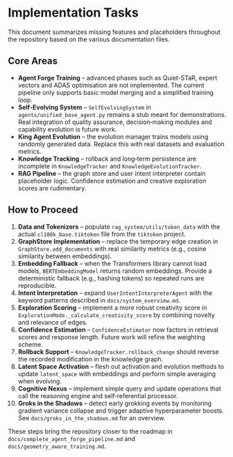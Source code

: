 # Implementation Tasks

This document summarizes missing features and placeholders throughout the
repository based on the various documentation files.

## Core Areas
- **Agent Forge Training** – advanced phases such as Quiet-STaR, expert vectors
  and ADAS optimisation are not implemented.  The current pipeline only supports
  basic model merging and a simplified training loop.
- **Self‑Evolving System** – `SelfEvolvingSystem` in `agents/unified_base_agent.py`
  remains a stub meant for demonstrations.  Real integration of quality
  assurance, decision‑making modules and capability evolution is future work.
- **King Agent Evolution** – the evolution manager trains models using randomly
  generated data.  Replace this with real datasets and evaluation metrics.
- **Knowledge Tracking** – rollback and long‑term persistence are incomplete in
  `KnowledgeTracker` and `KnowledgeEvolutionTracker`.
- **RAG Pipeline** – the graph store and user intent interpreter contain
  placeholder logic.  Confidence estimation and creative exploration scores are
  rudimentary.

## How to Proceed
1. **Data and Tokenizers** – populate `rag_system/utils/token_data` with the
   actual `cl100k_base.tiktoken` file from the `tiktoken` project.
2. **GraphStore Implementation** – replace the temporary edge creation in
   `GraphStore.add_documents` with real similarity metrics (e.g., cosine
   similarity between embeddings).
3. **Embedding Fallback** – when the Transformers library cannot load models,
   `BERTEmbeddingModel` returns random embeddings.  Provide a deterministic
   fallback (e.g., hashing tokens) so repeated runs are reproducible.
4. **Intent Interpretation** – expand `UserIntentInterpreterAgent` with the
   keyword patterns described in `docs/system_overview.md`.
5. **Exploration Scoring** – implement a more robust creativity score in
   `ExplorationMode._calculate_creativity_score` by combining novelty and
   relevance of edges.
6. **Confidence Estimation** – `ConfidenceEstimator` now factors in retrieval
   scores and response length. Future work will refine the weighting scheme.
7. **Rollback Support** – `KnowledgeTracker.rollback_change` should reverse the
   recorded modification in the knowledge graph.
8. **Latent Space Activation** – flesh out activation and evolution methods to
   update `latent_space` with embeddings and perform simple averaging when
   evolving.
9. **Cognitive Nexus** – implement simple query and update operations that call
   the reasoning engine and self‑referential processor.
10. **Groks in the Shadows** – detect early grokking events by monitoring
    gradient variance collapse and trigger adaptive hyperparameter boosts. See
    `docs/groks_in_the_shadows.md` for an overview.

These steps bring the repository closer to the roadmap in
`docs/complete_agent_forge_pipeline.md` and
`docs/geometry_aware_training.md`.

